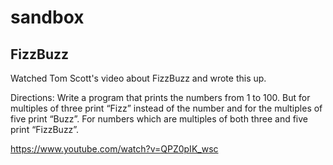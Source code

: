 # sandbox


## FizzBuzz
Watched Tom Scott's video about FizzBuzz and wrote this up.

Directions:
Write a program that prints the numbers from 1 to 100. But for multiples of three print “Fizz” instead of the number and for the multiples of five print “Buzz”. For numbers which are multiples of both three and five print “FizzBuzz”.

https://www.youtube.com/watch?v=QPZ0pIK_wsc
